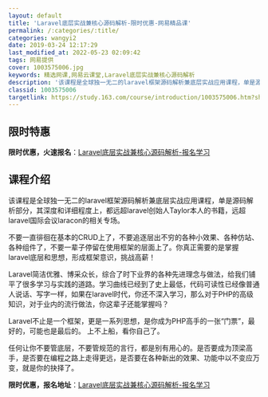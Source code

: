 ```yaml
---
layout: default
title: 'Laravel底层实战兼核心源码解析-限时优惠-网易精品课'
permalink: /:categories/:title/
categories: wangyi2
date: 2019-03-24 12:17:29
last_modified_at: 2022-05-23 02:09:42
tags: 网易提供
cover: 1003575006.jpg
keywords: 精选网课,网易云课堂,Laravel底层实战兼核心源码解析
description: '该课程是全球独一无二的laravel框架源码解析兼底层实战应用课程，单是源码解析部分，其深度和详细程度上，都远超lara'
classid: 1003575006
targetlink: https://study.163.com/course/introduction/1003575006.htm?share=1&shareId=1025206652&utm_campaign=share&utm_medium=iphoneShare&utm_source=&utm_u=1025206652
---
```


## 限时特惠

**限时优惠，火速报名**：[Laravel底层实战兼核心源码解析-报名学习](https://study.163.com/course/introduction/1003575006.htm?share=1&shareId=1025206652&utm_campaign=share&utm_medium=iphoneShare&utm_source=&utm_u=1025206652)

## 课程介绍

该课程是全球独一无二的laravel框架源码解析兼底层实战应用课程，单是源码解析部分，其深度和详细程度上，都远超laravel创始人Taylor本人的书籍，远超laravel国际会议laracon的相关专场。



不要一直徘徊在基本的CRUD上了，不要追逐层出不穷的各种小效果、各种仿站、各种组件了，不要一辈子停留在使用框架的层面上了。你真正需要的是掌握laravel底层和思想，形成框架意识，挑战高薪！



Laravel简洁优雅、博采众长，综合了时下业界的各种先进理念与做法，给我们铺平了很多学习与实践的道路。学习曲线已经到了史上最低，代码可读性已经像普通人说话、写字一样，如果在laravel时代，你还不深入学习，那么对于PHP的高级知识，对于业内的流行做法，你这辈子还能掌握吗？



Laravel不止是一个框架，更是一系列思想，是你成为PHP高手的一张“门票”，最好的，可能也是最后的。 上不上船，看你自己了。



任何让你不要管底层，不要管规范的言行，都是别有用心的。是否要成为顶梁高手，是否要在编程之路上走得更远，是否要在各种新出的效果、功能中以不变应万变，就是你的抉择了。

**限时优惠，报名地址**：[Laravel底层实战兼核心源码解析-报名学习](https://study.163.com/course/introduction/1003575006.htm?share=1&shareId=1025206652&utm_campaign=share&utm_medium=iphoneShare&utm_source=&utm_u=1025206652)

